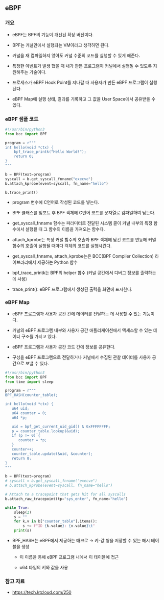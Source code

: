 ## eBPF

### 개요

- eBPF는 BPF의 기능이 개선된 확장 버전이다.

- BPF는 커널안에서 실행되는 VM이라고 생각하면 된다.

- 커널을 재 컴파일하지 않아도 커널 수준의 코드를 실행할 수 있게 해준다.

- 특정한 이벤트가 발생 했을 때 내가 만든 프로그램이 커널에서 실행될 수 있도록 지원해주는 기술이다.

- 프로세스가 eBPF Hook Point를 지나갈 때 사용자가 만든 eBPF 프로그램이 실행된다.

- eBPF Map에 실행 상태, 결과를 기록하고 그 값을 User Space에서 공유받을 수 있다.

### eBPF 샘플 코드

```python
#!/usr/bin/python3
from bcc import BPF

program = r"""
int hello(void *ctx) {
    bpf_trace_printk("Hello World!");
    return 0;
}
"""

b = BPF(text=program)
syscall = b.get_syscall_fnname("execve")
b.attach_kprobe(event=syscall, fn_name="hello")

b.trace_print()
```

- program 변수에 C언어로 작성된 코드를 넣는다.

- BPF 클래스를 임포트 후 BPF 객체에 C언어 코드를 문자열로 컴파일하여 담는다.

- get_syscall_fnname 함수는 파라미터로 전달된 시스템 콜이 커널 내부의 특정 함수에서 실행될 때 그 함수의 이름을 가져오는 함수다.

- attach_kprobe는 특정 커널 함수의 호출과 BPF 객체에 담긴 코드를 연동해 커널 함수의 호출이 실행될 때마다 객체의 코드를 실행시킨다.

- get_syscall_fnname, attach_kprobe는은 BCC(BPF Compiler Collection) 라이브러리에서 제공하는 Python 함수

- bpf_trace_printk는 BPF의 helper 함수 (커널 공간에서 디버그 정보를 출력하는 데 사용)

- trace_print(): eBPF 프로그램에서 생성된 출력을 화면에 표시한다.

### eBPF Map

- eBPF 프로그램과 사용자 공간 간에 데이터를 전달하는 데 사용할 수 있는 기능이다.

- 커널의 eBPF 프로그램 내부와 사용자 공간 애플리케이션에서 액세스할 수 있는 데이터 구조를 가지고 있다.

- eBPF 프로그램과 사용자 공간 코드 간에 정보를 공유한다.

- 구성을 eBPF 프로그램으로 전달하거나 커널에서 수집된 관찰 데이터를 사용자 공간으로 보낼 수 있다.

```python
#!/usr/bin/python3
from bcc import BPF
from time import sleep

program = r"""
BPF_HASH(counter_table);

int hello(void *ctx) {
   u64 uid;
   u64 counter = 0;
   u64 *p;

   uid = bpf_get_current_uid_gid() & 0xFFFFFFFF;
   p = counter_table.lookup(&uid);
   if (p != 0) {
      counter = *p;
   }
   counter++;
   counter_table.update(&uid, &counter);
   return 0;
}
"""

b = BPF(text=program)
# syscall = b.get_syscall_fnname("execve")
# b.attach_kprobe(event=syscall, fn_name="hello")

# Attach to a tracepoint that gets hit for all syscalls
b.attach_raw_tracepoint(tp="sys_enter", fn_name="hello")

while True:
    sleep(2)
    s = ""
    for k,v in b["counter_table"].items():
        s += f"ID {k.value}: {v.value}\t"
    print(s)
```

- BPF_HASH는 eBPF에서 제공하는 매크로 → 키-값 쌍을 저장할 수 있는 해시 테이블을 생성

  - 이 이름을 통해 eBPF 프로그램 내에서 이 테이블에 접근

  - u64 타입의 키와 값을 사용

### 참고 자료

- https://tech.ktcloud.com/250

